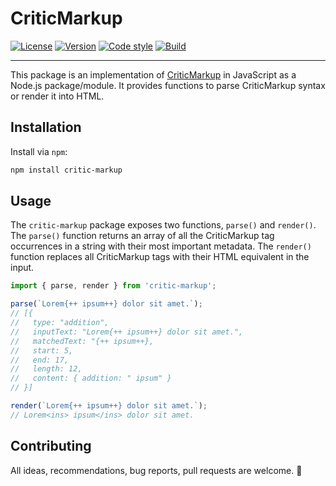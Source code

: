 # CriticMarkup

[![License][badge-license]](https://github.com/vimtaai/critic-markup/blob/master/LICENSE.md)
[![Version][badge-version]](https://www.npmjs.com/package/critic-markup)
[![Code style][badge-style]](https://github.com/prettier/prettier)
[![Build][badge-build]](https://github.com/vimtaai/critic-markup/actions/workflows/test.yml)

[badge-license]: https://img.shields.io/npm/l/critic-markup.svg?style=for-the-badge
[badge-version]: https://img.shields.io/npm/v/critic-markup.svg?logo=npm&style=for-the-badge
[badge-style]: https://img.shields.io/badge/code_style-prettier-ff69b4.svg?logo=prettier&style=for-the-badge
[badge-build]: https://img.shields.io/github/workflow/status/vimtaai/critic-markup/Run%20Tests?logo=github&style=for-the-badge

---

This package is an implementation of [CriticMarkup](http://criticmarkup.com/) in JavaScript as a Node.js package/module. It provides functions to parse CriticMarkup syntax or render it into HTML.

## Installation

Install via `npm`:

```bash
npm install critic-markup
```

## Usage

The `critic-markup` package exposes two functions, `parse()` and `render()`. The `parse()` function returns an array of all the CriticMarkup tag occurrences in a string with their most important metadata. The `render()` function replaces all CriticMarkup tags with their HTML equivalent in the input.

```js
import { parse, render } from 'critic-markup';

parse(`Lorem{++ ipsum++} dolor sit amet.`);
// [{
//   type: "addition",
//   inputText: "Lorem{++ ipsum++} dolor sit amet.",
//   matchedText: "{++ ipsum++},
//   start: 5,
//   end: 17,
//   length: 12,
//   content: { addition: " ipsum" }
// }]

render(`Lorem{++ ipsum++} dolor sit amet.`);
// Lorem<ins> ipsum</ins> dolor sit amet.
```

## Contributing

All ideas, recommendations, bug reports, pull requests are welcome. 🙂